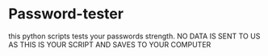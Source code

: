 # Password-tester
this python scripts tests your passwords strength. NO DATA IS SENT TO US AS THIS IS YOUR SCRIPT AND SAVES TO YOUR COMPUTER
